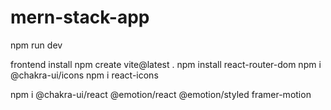 # mern-stack-app

npm run dev 

frontend install
npm create vite@latest .
npm install react-router-dom
npm i @chakra-ui/icons
npm i react-icons

npm i @chakra-ui/react @emotion/react @emotion/styled framer-motion
